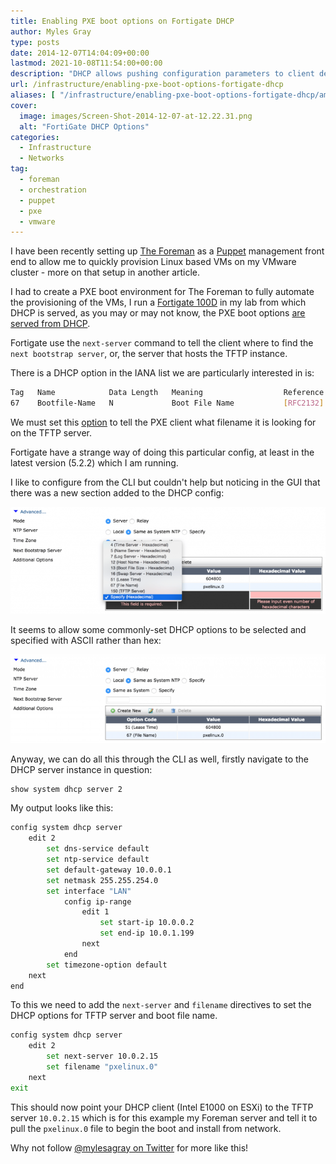 ```yaml
---
title: Enabling PXE boot options on Fortigate DHCP
author: Myles Gray
type: posts
date: 2014-12-07T14:04:09+00:00
lastmod: 2021-10-08T11:54:00+00:00
description: "DHCP allows pushing configuration parameters to client devices, we will look at how to enable PXE boot options on FortiGate DHCP servers."
url: /infrastructure/enabling-pxe-boot-options-fortigate-dhcp
aliases: [ "/infrastructure/enabling-pxe-boot-options-fortigate-dhcp/amp" ]
cover:
  image: images/Screen-Shot-2014-12-07-at-12.22.31.png
  alt: "FortiGate DHCP Options"
categories:
  - Infrastructure
  - Networks
tag:
  - foreman
  - orchestration
  - puppet
  - pxe
  - vmware
---
```


I have been recently setting up [The Foreman][1] as a [Puppet][2] management front end to allow me to quickly provision Linux based VMs on my VMware cluster - more on that setup in another article.

I had to create a PXE boot environment for The Foreman to fully automate the provisioning of the VMs, I run a [Fortigate 100D][3] in my lab from which DHCP is served, as you may or may not know, the PXE boot options [are served from DHCP][4].

Fortigate use the `next-server` command to tell the client where to find the `next bootstrap server`, or, the server that hosts the TFTP instance.

There is a DHCP option in the IANA list we are particularly interested in is:

```sh
Tag   Name            Data Length   Meaning                  Reference
67    Bootfile-Name   N             Boot File Name           [RFC2132]
```

We must set this [option][5] to tell the PXE client what filename it is looking for on the TFTP server.

Fortigate have a strange way of doing this particular config, at least in the latest version (5.2.2) which I am running.

I like to configure from the CLI but couldn't help but noticing in the GUI that there was a new section added to the DHCP config:

![Fortigate DHCP Options][6]

It seems to allow some commonly-set DHCP options to be selected and specified with ASCII rather than hex:

![PXE boot file name][7]

Anyway, we can do all this through the CLI as well, firstly navigate to the DHCP server instance in question:

```sh
show system dhcp server 2
```

My output looks like this:

```sh
config system dhcp server
    edit 2
        set dns-service default
        set ntp-service default
        set default-gateway 10.0.0.1
        set netmask 255.255.254.0
        set interface "LAN"
            config ip-range
                edit 1
                    set start-ip 10.0.0.2
                    set end-ip 10.0.1.199
                next
            end
        set timezone-option default
    next
end
```

To this we need to add the `next-server` and `filename` directives to set the DHCP options for TFTP server and boot file name.

```sh
config system dhcp server
    edit 2
        set next-server 10.0.2.15
        set filename "pxelinux.0"
    next
exit
```

This should now point your DHCP client (Intel E1000 on ESXi) to the TFTP server `10.0.2.15` which is for this example my Foreman server and tell it to pull the `pxelinux.0` file to begin the boot and install from network.

Why not follow [@mylesagray on Twitter][8] for more like this!

 [1]: http://theforeman.org
 [2]: http://puppetlabs.com/
 [3]: http://www.fortinet.com/sites/default/files/productdatasheets/FortiGate-100D.pdf
 [4]: http://www.iana.org/assignments/bootp-dhcp-parameters/bootp-dhcp-parameters.xhtml#options
 [5]: https://www.ietf.org/rfc/rfc2132.txt
 [6]: images/Screen-Shot-2014-12-07-at-12.22.31.png
 [7]: images/Screen-Shot-2014-12-07-at-12.21.48.png
 [8]: https://twitter.com/mylesagray
